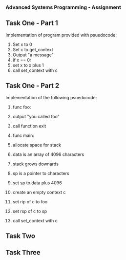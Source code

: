 ### Advanced Systems Programming - Assignment

## Task One - Part 1
Implementation of program provided with psuedocode:

1. Set x to 0
2. Set c to get_context
3. Output "a message"
4. if x == 0:
5.  set x to x plus 1
6.  call set_context with c

## Task One - Part 2
Implementation of the following psuedocode:
1. func foo:
2.    output "you called foo"
3.    call function exit

4. func main:
5.    allocate space for stack
6.    data is an array of 4096 characters
      
7.    stack grows downards
8.    sp is a pointer to characters
9.    set sp to data plus 4096
      
10.   create an empty context c
11.   set rip of c to foo
12.   set rsp of c to sp

13.   call set_context with c      

## Task Two

## Task Three